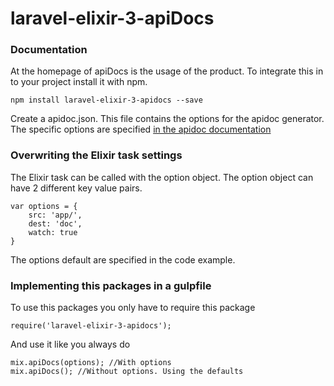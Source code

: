# laravel-elixir-3-apiDocs

### Documentation
At the homepage of apiDocs is the usage of the product.
To integrate this in to your project install it with npm.

    npm install laravel-elixir-3-apidocs --save

Create a apidoc.json. This file contains the options for the apidoc generator.
The specific options are specified <a href='http://apidocjs.com/#configuration'>in the apidoc documentation</a>

### Overwriting the Elixir task settings
The Elixir task can be called with the option object.
The option object can have 2 different key value pairs.

    var options = {
        src: 'app/',
        dest: 'doc',
        watch: true
    }
    
The options default are specified in the code example.

### Implementing this packages in a gulpfile
To use this packages you only have to require this package

    require('laravel-elixir-3-apidocs');
    
And use it like you always do

    mix.apiDocs(options); //With options
    mix.apiDocs(); //Without options. Using the defaults

